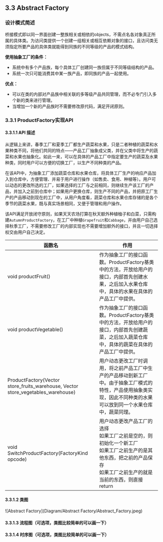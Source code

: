 ## 3.3 Abstract Factory

### 设计模式简述

​	桥接模式即以同一界面创建一整族相关或相依的objects，不需点名各对象真正所属的具体类。为访问类提供一个创建一组相关或相互依赖对象的接口，且访问类无须指定所要产品的具体类就能得到同族的不同等级的产品的模式结构。

**使用抽象工厂的条件：**

- 系统中有多个产品族，每个具体工厂创建同一族但属于不同等级结构的产品。
- 系统一次只可能消费其中某一族产品，即同族的产品一起使用。

**优点：**

- 可以在类的内部对产品族中相关联的多等级产品共同管理，而不必专门引入多个新的类来进行管理。
- 当增加一个新的产品族时不需要修改原代码，满足开闭原则。

### 3.3.1 ProductFactory实现API

#### 3.3.1.1 API 描述

​	从逻辑上来讲，春季工厂和夏季工厂都生产蔬菜和水果，只是二者种植的蔬菜和水果种类不同，将他们共同的特点——产品工厂抽象成父类，并在父类中将生产的蔬菜和水果也抽象化。如此一来，可以在具体的产品工厂中指定要生产的蔬菜及水果种类，同时用户可以方便的切换工厂，以生产不同种类的产品。

​	在该API中，为抽象工厂添加蔬菜仓库和水果仓库，将具体工厂生产的响应产品加入到仓库中，方便管理、并易于用户进行操作（如售卖、食用、种植等）。用户可以动态的更改所选的工厂，如果选择的工厂与之前相同，则继续生产该工厂的产品，并加入之前到仓库中；如果用户更换仓库，则生产不同的产品，并把原工厂生产的产品移动到现在的工厂中，从用户角度看，蔬菜仓库和水果仓库存储的是各个季节的蔬菜水果，既与真实场景相同，又便于管理和用户操作。

​	该API满足开放闭守原则，如果天天农场打算在秋天额外种植柚子和白菜，只需构建`AutumnProductFactory`，在工厂中种植`Grapefruit`和`Cabbage`，并由用户自己选择秋季工厂，不需要修改工厂的内部实现也不需要增加额外的接口，并且一切选择权交由用户自己决定。

| 函数名                                                       | 作用                                                         |
| ------------------------------------------------------------ | ------------------------------------------------------------ |
| void productFruit()                                          | 作为抽象工厂的接口函数。ProductFactory基类中的方法，开放给用户的接口，内部首先创建水果，之后加入水果仓库中，具体的水果在具体的产品工厂中提供。 |
| void productVegetable()                                      | 作为抽象工厂的接口函数。ProductFactory基类中的方法，开放给用户的接口，内部首先创建蔬菜，之后加入蔬菜仓库中，具体的蔬菜在具体的产品工厂中提供。 |
| ProductFactory(Vector<Fruit> store_fruits_warehouse, Vector<Vegetable> store_vegetables_warehouse) | 用户动态更改工厂时调用，将之前产品工厂中生产的产品移动到新工厂中。由于抽象工厂模式的特性，产品使用抽象类实现，因此不同种类的水果可以放到同一个水果仓库中，蔬菜同理。 |
| void SwitchProductFactory(FactoryKind opcode)                | 用户动态更改产品工厂的选择<br />如果工厂之前是空的，则初始化一个新工厂 <br />如果工厂之前生产的是其他东西，把之前的产品保存 <br />如果工厂之前生产的就是当前的东西，则直接return |

#### 3.3.1.2 类图

![Abstract Factory](Diagram/Abstract Factory/Abstract_Factory.jpeg)



#### 3.3.1.3 流程图（可选项，类图比较简单的可以画一下）

#### 3.3.1.4 时序图（可选项，类图比较简单的可以画一下）